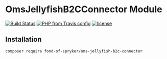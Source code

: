# OmsJellyfishB2CConnector Module
[![Build Status](https://travis-ci.org/fond-of/spryker-oms-jellyfish-b2c-connector.svg?branch=master)](https://travis-ci.org/fond-of/spryker-oms-jellyfish-b2c-connector)
[![PHP from Travis config](https://img.shields.io/travis/php-v/symfony/symfony.svg)](https://php.net/)
[![license](https://img.shields.io/github/license/mashape/apistatus.svg)](https://packagist.org/packages/fond-of-spryker/oms-jellyfish-b2c-connector)

## Installation

```
composer require fond-of-spryker/oms-jellyfish-b2c-connector
```
